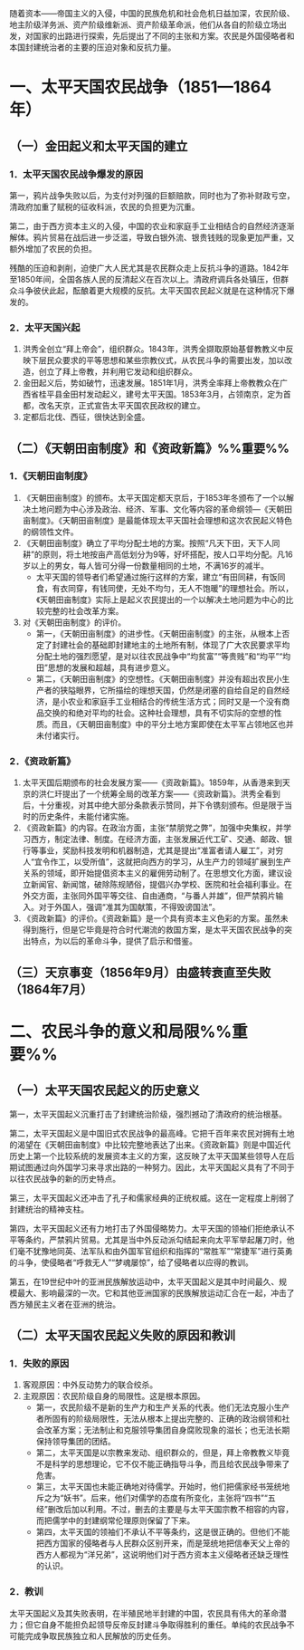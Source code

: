 随着资本——帝国主义的入侵，中国的民族危机和社会危机日益加深，农民阶级、地主阶级洋务派、资产阶级维新派、资产阶级革命派，他们从各自的阶级立场出发，对国家的出路进行探索，先后提出了不同的主张和方案。农民是外国侵略者和本国封建统治者的主要的压迫对象和反抗力量。
# 一、太平天国农民战争（1851—1864年）
## （一）金田起义和太平天国的建立
### 1．太平天国农民战争爆发的原因
第一，鸦片战争失败以后，为支付对列强的巨额赔款，同时也为了弥补财政亏空，清政府加重了赋税的征收科派，农民的负担更为沉重。

第二，由于西方资本主义的入侵，中国的农业和家庭手工业相结合的自然经济逐渐解体。鸦片贸易在战后进一步泛滥，导致白银外流、银贵钱贱的现象更加严重，又额外增加了农民的负担。

残酷的压迫和剥削，迫使广大人民尤其是农民群众走上反抗斗争的道路。1842年至1850年间，全国各族人民的反清起义在百次以上。清政府调兵各处镇压，但群众斗争彼伏此起，酝酿着更大规模的反抗。太平天国农民起义就是在这种情况下爆发的。
### 2．太平天国兴起
1. 洪秀全创立“拜上帝会”，组织群众。1843年，洪秀全撷取原始基督教教义中反映下层民众要求的平等思想和某些宗教仪式，从农民斗争的需要出发，加以改造，创立了拜上帝教，并利用它发动和组织群众。
2. 金田起义后，势如破竹，迅速发展。1851年1月，洪秀全率拜上帝教教众在广西省桂平县金田村发动起义，建号太平天国。1853年3月，占领南京，定为首都，改名天京，正式宣告太平天国农民政权的建立。
3. 定都后北伐、西征，很快达到全盛。
## （二）《天朝田亩制度》和《资政新篇》%%重要%%
### 1．《天朝田亩制度》
1. 《天朝田亩制度》的颁布。太平天国定都天京后，于1853年冬颁布了一个以解决土地问题为中心涉及政治、经济、军事、文化等内容的革命纲领—《天朝田亩制度》。《天朝田亩制度》是最能体现太平天国社会理想和这次农民起义特色的纲领性文件。
2. 《天朝田亩制度》确立了平均分配土地的方案。按照“凡天下田，天下人同耕”的原则，将土地按亩产高低划分为9等，好坏搭配，按人口平均分配。凡16岁以上的男女，每人皆可分得一份数量相同的土地，不满16岁的减半。
	- 太平天国的领导者们希望通过施行这样的方案，建立“有田同耕，有饭同食，有衣同穿，有钱同使，无处不均匀，无人不饱暖”的理想社会。所以，《天朝田亩制度》实际上是起义农民提出的一个以解决土地问题为中心的比较完整的社会改革方案。
3. 对《天朝田亩制度》的评价。
	- 第一，《天朝田亩制度》的进步性。《天朝田亩制度》的主张，从根本上否定了封建社会的基础即封建地主的土地所有制，体现了广大农民要求平均分配土地的强烈愿望，是对以往农民战争中“均贫富”“等贵贱”和“均平”“均田”思想的发展和超越，具有进步意义。
	- 第二，《天朝田亩制度》的空想性。《天朝田亩制度》并没有超出农民小生产者的狭隘眼界，它所描绘的理想天国，仍然是闭塞的自给自足的自然经济，是小农业和家庭手工业相结合的传统生活方式；同时又是一个没有商品交换的和绝对平均的社会。这种社会理想，具有不切实际的空想的性质。而且，《天朝田亩制度》中的平分土地方案即使在太平军占领地区也并未付诸实行。
### 2．《资政新篇》
1. 太平天国后期颁布的社会发展方案——《资政新篇》。1859年，从香港来到天京的洪仁玕提出了一个统筹全局的改革方案——《资政新篇》。洪秀全看到后，十分重视，对其中绝大部分条款表示赞同，并下令镌刻颁布。但是限于当时的历史条件，未能付诸实施。
2. 《资政新篇》的内容。在政治方面，主张“禁朋党之弊”，加强中央集权，并学习西方，制定法律、制度。在经济方面，主张发展近代工矿、交通、邮政、银行等事业，奖励科技发明和机器制造，尤其是提出“准富者请人雇工”，对穷人“宜令作工，以受所值”，这就把向西方的学习，从生产力的领域扩展到生产关系的领域，即开始提倡资本主义的雇佣劳动制了。在思想文化方面，建议设立新闻官、新闻馆，破除陈规陋俗，提倡兴办学校、医院和社会福利事业。在外交方面，主张同外国平等交往、自由通商，“与番人并雄”，但严禁鸦片输入。对于外国人，强调“准其为国献策，不得毁谤国法”。
3. 《资政新篇》的评价。《资政新篇》是一个具有资本主义色彩的方案。虽然未得到施行，但是它毕竟是符合时代潮流的救国方案，是太平天国农民战争的突出特点，为以后的革命斗争，提供了启示和借鉴。
## （三）天京事变（1856年9月）由盛转衰直至失败（1864年7月）
# 二、农民斗争的意义和局限%%重要%% 
## （一）太平天国农民起义的历史意义
第一，太平天国起义沉重打击了封建统治阶级，强烈撼动了清政府的统治根基。

第二，太平天国起义是中国旧式农民战争的最高峰。它把千百年来农民对拥有土地的渴望在《天朝田亩制度》中比较完整地表达了出来。《资政新篇》则是中国近代历史上第一个比较系统的发展资本主义的方案，这反映了太平天国某些领导人在后期试图通过向外国学习来寻求出路的一种努力。因此，太平天国起义具有了不同于以往农民战争的新的历史特点。

第三，太平天国起义还冲击了孔子和儒家经典的正统权威。这在一定程度上削弱了封建统治的精神支柱。

第四，太平天国起义还有力地打击了外国侵略势力。太平天国的领袖们拒绝承认不平等条约，严禁鸦片贸易。尤其是当中外反动派勾结起来向太平军举起屠刀时，他们毫不犹豫地同英、法军队和由外国军官组织和指挥的“常胜军”“常捷军”进行英勇的斗争，使侵略者“呼救无人”“梦魂屡惊”，给了侵略者以应得的教训。

第五，在19世纪中叶的亚洲民族解放运动中，太平天国起义是其中时间最久、规模最大、影响最深的一次。它和其他亚洲国家的民族解放运动汇合在一起，冲击了西方殖民主义者在亚洲的统治。
## （二）太平天国农民起义失败的原因和教训
### 1．失败的原因
1. 客观原因：中外反动势力的联合绞杀。
2. 主观原因：农民阶级自身的局限性。这是根本原因。
	- 第一，农民阶级不是新的生产力和生产关系的代表。他们无法克服小生产者所固有的阶级局限性，无法从根本上提出完整的、正确的政治纲领和社会改革方案；无法制止和克服领导集团自身腐败现象的滋长；也无法长期保持领导集团的团结。
	- 第二，太平天国是以宗教来发动、组织群众的，但是，拜上帝教教义毕竟不是科学的思想理论，它不仅不能正确指导斗争，而且给农民战争带来了危害。
	- 第三，太平天国也未能正确地对待儒学。开始时，他们把儒家经书笼统地斥之为“妖书”。后来，他们对儒学的态度有所变化，主张将“四书”“五经”删改后加以利用。不过，删去的主要是与太平天国宗教不相容的内容，而把儒学中的封建纲常伦理原则保留了下来。
	- 第四，太平天国的领袖们不承认不平等条约，这是很正确的。但他们不能把西方国家的侵略者与人民群众区别开来，而是笼统地把信奉天父上帝的西方人都视为“洋兄弟”，这说明他们对于西方资本主义侵略者还缺乏理性的认识。
### 2．教训
太平天国起义及其失败表明，在半殖民地半封建的中国，农民具有伟大的革命潜力；但它自身不能担负起领导反帝反封建斗争取得胜利的重任。单纯的农民战争不可能完成争取民族独立和人民解放的历史任务。